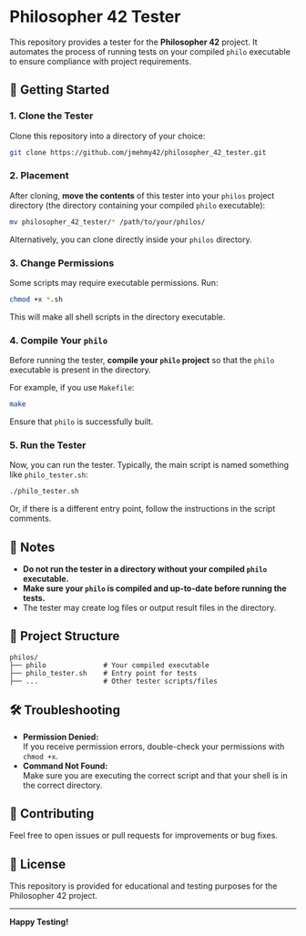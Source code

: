 # Philosopher 42 Tester

This repository provides a tester for the **Philosopher 42** project. It automates the process of running tests on your compiled `philo` executable to ensure compliance with project requirements.

## 🚀 Getting Started

### 1. Clone the Tester

Clone this repository into a directory of your choice:

```bash
git clone https://github.com/jmehmy42/philosopher_42_tester.git
```

### 2. Placement

After cloning, **move the contents** of this tester into your `philos` project directory (the directory containing your compiled `philo` executable):

```bash
mv philosopher_42_tester/* /path/to/your/philos/
```

Alternatively, you can clone directly inside your `philos` directory.

### 3. Change Permissions

Some scripts may require executable permissions. Run:

```bash
chmod +x *.sh
```

This will make all shell scripts in the directory executable.

### 4. Compile Your `philo`

Before running the tester, **compile your `philo` project** so that the `philo` executable is present in the directory.

For example, if you use `Makefile`:

```bash
make
```

Ensure that `philo` is successfully built.

### 5. Run the Tester

Now, you can run the tester. Typically, the main script is named something like `philo_tester.sh`:

```bash
./philo_tester.sh
```

Or, if there is a different entry point, follow the instructions in the script comments.

## 📝 Notes

- **Do not run the tester in a directory without your compiled `philo` executable.**
- **Make sure your `philo` is compiled and up-to-date before running the tests.**
- The tester may create log files or output result files in the directory.

## 📁 Project Structure

```
philos/
├── philo              # Your compiled executable
├── philo_tester.sh    # Entry point for tests
├── ...                # Other tester scripts/files
```

## 🛠️ Troubleshooting

- **Permission Denied:**  
  If you receive permission errors, double-check your permissions with `chmod +x`.
- **Command Not Found:**  
  Make sure you are executing the correct script and that your shell is in the correct directory.

## 🤝 Contributing

Feel free to open issues or pull requests for improvements or bug fixes.

## 📄 License

This repository is provided for educational and testing purposes for the Philosopher 42 project.

---

**Happy Testing!**
